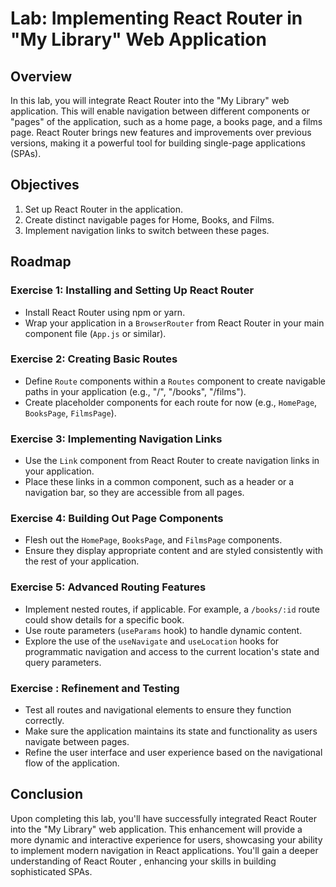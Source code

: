# Lab: Implementing React Router in "My Library" Web Application

## Overview

In this lab, you will integrate React Router into the "My Library" web application. This will enable navigation between different components or "pages" of the application, such as a home page, a books page, and a films page. React Router brings new features and improvements over previous versions, making it a powerful tool for building single-page applications (SPAs).

## Objectives

1. Set up React Router in the application.
2. Create distinct navigable pages for Home, Books, and Films.
3. Implement navigation links to switch between these pages.

## Roadmap

### Exercise 1: Installing and Setting Up React Router 

- Install React Router using npm or yarn.
- Wrap your application in a `BrowserRouter` from React Router in your main component file (`App.js` or similar).

### Exercise 2: Creating Basic Routes

- Define `Route` components within a `Routes` component to create navigable paths in your application (e.g., "/", "/books", "/films").
- Create placeholder components for each route for now (e.g., `HomePage`, `BooksPage`, `FilmsPage`).

### Exercise 3: Implementing Navigation Links

- Use the `Link` component from React Router to create navigation links in your application.
- Place these links in a common component, such as a header or a navigation bar, so they are accessible from all pages.

### Exercise 4: Building Out Page Components

- Flesh out the `HomePage`, `BooksPage`, and `FilmsPage` components.
- Ensure they display appropriate content and are styled consistently with the rest of your application.

### Exercise 5: Advanced Routing Features

- Implement nested routes, if applicable. For example, a `/books/:id` route could show details for a specific book.
- Use route parameters (`useParams` hook) to handle dynamic content.
- Explore the use of the `useNavigate` and `useLocation` hooks for programmatic navigation and access to the current location's state and query parameters.

### Exercise : Refinement and Testing

- Test all routes and navigational elements to ensure they function correctly.
- Make sure the application maintains its state and functionality as users navigate between pages.
- Refine the user interface and user experience based on the navigational flow of the application.

## Conclusion

Upon completing this lab, you'll have successfully integrated React Router into the "My Library" web application. This enhancement will provide a more dynamic and interactive experience for users, showcasing your ability to implement modern navigation in React applications. You'll gain a deeper understanding of React Router , enhancing your skills in building sophisticated SPAs.
